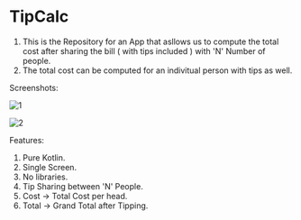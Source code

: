 # TipCalc

1. This is the Repository for an App that asllows us to compute the total cost after sharing the bill ( with tips included ) with 'N' Number of people.
2. The total cost can be computed for an indivitual person with tips as well.

Screenshots:

![1](https://github.com/neelalohith/TipCalc/assets/98219059/f943cb5b-3ebb-4f00-b554-f87d19d5e455)


![2](https://github.com/neelalohith/TipCalc/assets/98219059/daade9f8-29ee-4146-aee9-92ba4bbc6906)


Features:
1. Pure Kotlin.
2. Single Screen.
3. No libraries.
4. Tip Sharing between 'N' People.
5. Cost -> Total Cost per head.
6. Total -> Grand Total after Tipping.


